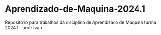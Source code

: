 # Aprendizado-de-Maquina-2024.1
Repositório para trabalhos da disciplina de Aprendizado de Máquina turma 2024.1 - prof: Ivan

